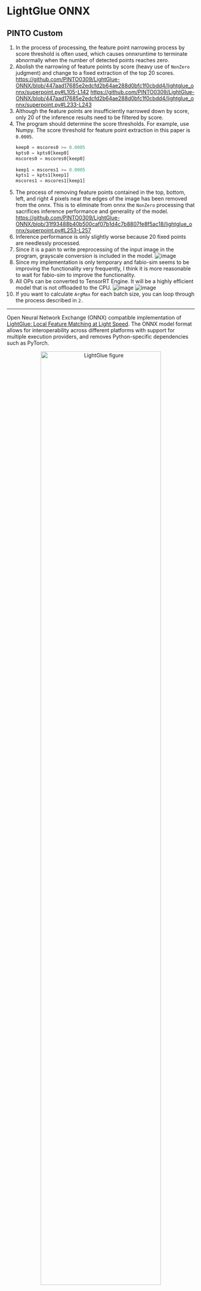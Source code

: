 # LightGlue ONNX

## PINTO Custom
1. In the process of processing, the feature point narrowing process by score threshold is often used, which causes onnxruntime to terminate abnormally when the number of detected points reaches zero.
2. Abolish the narrowing of feature points by score (heavy use of `NonZero` judgment) and change to a fixed extraction of the top 20 scores.
  https://github.com/PINTO0309/LightGlue-ONNX/blob/447aad17685e2edcfd2b64ae288d0bfc1f0cbdd4/lightglue_onnx/superpoint.py#L105-L142
  https://github.com/PINTO0309/LightGlue-ONNX/blob/447aad17685e2edcfd2b64ae288d0bfc1f0cbdd4/lightglue_onnx/superpoint.py#L233-L243
4. Although the feature points are insufficiently narrowed down by score, only 20 of the inference results need to be filtered by score.
5. The program should determine the score thresholds. For example, use Numpy. The score threshold for feature point extraction in this paper is `0.0005`.
    ```python
    keep0 = mscores0 >= 0.0005
    kpts0 = kpts0[keep0]
    mscores0 = mscores0[keep0]
  
    keep1 = mscores1 >= 0.0005
    kpts1 = kpts1[keep1]
    mscores1 = mscores1[keep1]
    ```
6. The process of removing feature points contained in the top, bottom, left, and right 4 pixels near the edges of the image has been removed from the onnx. This is to eliminate from onnx the `NonZero` processing that sacrifices inference performance and generality of the model.
  https://github.com/PINTO0309/LightGlue-ONNX/blob/31f93488b40b500caf07b1d4c7b8807fe8f5ac18/lightglue_onnx/superpoint.py#L253-L257
7. Inference performance is only slightly worse because 20 fixed points are needlessly processed.
8. Since it is a pain to write preprocessing of the input image in the program, grayscale conversion is included in the model.
  ![image](https://github.com/PINTO0309/LightGlue-ONNX/assets/33194443/f6980a01-fea9-42f7-a74d-deff7a902cab)
9. Since my implementation is only temporary and fabio-sim seems to be improving the functionality very frequently, I think it is more reasonable to wait for fabio-sim to improve the functionality.
10. All OPs can be converted to TensorRT Engine. It will be a highly efficient model that is not offloaded to the CPU.
  ![image](https://github.com/PINTO0309/LightGlue-ONNX/assets/33194443/84feb402-a3d5-47f6-a34e-62b5d40b3127)
  ![image](https://github.com/PINTO0309/LightGlue-ONNX/assets/33194443/bcfec240-2868-42dd-8f3e-1b4169ff3010)
11. If you want to calculate `ArgMax` for each batch size, you can loop through the process described in `2.`

---

Open Neural Network Exchange (ONNX) compatible implementation of [LightGlue: Local Feature Matching at Light Speed](https://github.com/cvg/LightGlue). The ONNX model format allows for interoperability across different platforms with support for multiple execution providers, and removes Python-specific dependencies such as PyTorch.

<p align="center"><a href="https://arxiv.org/abs/2306.13643"><img src="assets/easy_hard.jpg" alt="LightGlue figure" width=80%></a>

## Updates

- **1 July 2023**: Add support for extractor `max_num_keypoints`.
- **30 June 2023**: Add support for DISK extractor.
- **28 June 2023**: Add end-to-end SuperPoint+LightGlue export & inference pipeline.

## ONNX Export

Prior to exporting the ONNX models, please install the [requirements](./requirements.txt) of the original LightGlue repository. ([Flash Attention](https://github.com/HazyResearch/flash-attention) does not need to be installed.)

To convert the DISK or SuperPoint and LightGlue models to ONNX, run [`export.py`](./export.py). We provide two types of ONNX exports: individual standalone models, and a combined end-to-end pipeline (recommended for convenience) with the `--end2end` flag.

```bash
python export.py \
  --img_size 512 \
  --extractor_type superpoint \
  --extractor_path weights/superpoint.onnx \
  --lightglue_path weights/superpoint_lightglue.onnx \
  --dynamic
```

- Exporting individually can be useful when intermediate outputs can be cached or precomputed. On the other hand, the end-to-end pipeline can be more convenient.
- Although dynamic axes have been specified, it is recommended to export your own ONNX model with the appropriate input image sizes of your use case.

## ONNX Inference

With ONNX models in hand, one can perform inference on Python using ONNX Runtime (see [requirements-onnx.txt](./requirements-onnx.txt)).

The LightGlue inference pipeline has been encapsulated into a runner class:

```python
from onnx_runner import LightGlueRunner, load_image, rgb_to_grayscale

image0, scales0 = load_image("assets/sacre_coeur1.jpg", resize=512)
image1, scales1 = load_image("assets/sacre_coeur2.jpg", resize=512)
image0 = rgb_to_grayscale(image0)  # only needed for SuperPoint
image1 = rgb_to_grayscale(image1)  # only needed for SuperPoint

# Create ONNXRuntime runner
runner = LightGlueRunner(
    extractor_path="weights/superpoint.onnx",
    lightglue_path="weights/superpoint_lightglue.onnx",
    providers=["CUDAExecutionProvider", "CPUExecutionProvider"],
)

# Run inference
m_kpts0, m_kpts1 = runner.run(image0, image1, scales0, scales1)
```

Note that the output keypoints have already been rescaled back to the original image sizes.

Alternatively, you can also run [`infer.py`](./infer.py).

```bash
python infer.py \
  --img_paths assets/DSC_0410.JPG assets/DSC_0411.JPG \
  --img_size 512 \
  --lightglue_path weights/superpoint_lightglue.onnx \
  --extractor_type superpoint \
  --extractor_path weights/superpoint.onnx \
  --viz
```

## Caveats

As the ONNX Runtime has limited support for features like dynamic control flow, certain configurations of the models cannot be exported to ONNX easily. These caveats are outlined below.

### Feature Extraction

- Only batch size `1` is currently supported. This limitation stems from the fact that different images in the same batch can have varying numbers of keypoints, leading to non-uniform (a.k.a. *ragged*) tensors.

### LightGlue Keypoint Matching

- Since dynamic control flow has limited support in ONNX tracing, by extension, early stopping and adaptive point pruning (the `depth_confidence` and `width_confidence` parameters) are also difficult to export to ONNX.
- Flash Attention is turned off.
- Mixed precision is turned off.
- Note that the end-to-end version, despite its name, still requires the postprocessing (filtering valid matches) function outside the ONNX model since the `scales` variables need to be passed.

Additionally, the outputs of the ONNX models differ slightly from the original PyTorch models (by a small error on the magnitude of `1e-6` to `1e-5` for the scores/descriptors). Although the cause is still unclear, this could be due to differing implementations or modified dtypes.

## Possible Future Work

- **Support for TensorRT**: Appears to be currently blocked by unsupported Einstein summation operations (`torch.einsum()`) in TensorRT - Thanks to [Shidqiet](https://github.com/Shidqiet)'s investigation.
- **Support for batch size > 1**: Blocked by the fact that different images can have varying numbers of keypoints. Perhaps max-length padding?
- **Support for dynamic control flow**: Investigating *script-mode* ONNX export instead of *trace-mode*.
- **Mixed-precision Support**
- **Quantization Support**

## Credits
If you use any ideas from the papers or code in this repo, please consider citing the authors of [LightGlue](https://arxiv.org/abs/2306.13643) and [SuperPoint](https://arxiv.org/abs/1712.07629) and [DISK](https://arxiv.org/abs/2006.13566). Lastly, if the ONNX versions helped you in any way, please also consider starring this repository.

```txt
@inproceedings{lindenberger23lightglue,
  author    = {Philipp Lindenberger and
               Paul-Edouard Sarlin and
               Marc Pollefeys},
  title     = {{LightGlue}: Local Feature Matching at Light Speed},
  booktitle = {ArXiv PrePrint},
  year      = {2023}
}
```

```txt
@article{DBLP:journals/corr/abs-1712-07629,
  author       = {Daniel DeTone and
                  Tomasz Malisiewicz and
                  Andrew Rabinovich},
  title        = {SuperPoint: Self-Supervised Interest Point Detection and Description},
  journal      = {CoRR},
  volume       = {abs/1712.07629},
  year         = {2017},
  url          = {http://arxiv.org/abs/1712.07629},
  eprinttype    = {arXiv},
  eprint       = {1712.07629},
  timestamp    = {Mon, 13 Aug 2018 16:47:29 +0200},
  biburl       = {https://dblp.org/rec/journals/corr/abs-1712-07629.bib},
  bibsource    = {dblp computer science bibliography, https://dblp.org}
}
```

```txt
@article{DBLP:journals/corr/abs-2006-13566,
  author       = {Michal J. Tyszkiewicz and
                  Pascal Fua and
                  Eduard Trulls},
  title        = {{DISK:} Learning local features with policy gradient},
  journal      = {CoRR},
  volume       = {abs/2006.13566},
  year         = {2020},
  url          = {https://arxiv.org/abs/2006.13566},
  eprinttype    = {arXiv},
  eprint       = {2006.13566},
  timestamp    = {Wed, 01 Jul 2020 15:21:23 +0200},
  biburl       = {https://dblp.org/rec/journals/corr/abs-2006-13566.bib},
  bibsource    = {dblp computer science bibliography, https://dblp.org}
}
```
